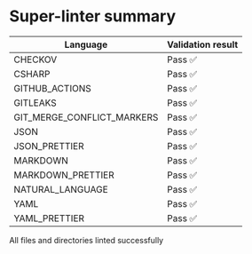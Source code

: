 # Super-linter summary

| Language                   | Validation result |
| -------------------------- | ----------------- |
| CHECKOV                    | Pass ✅           |
| CSHARP                     | Pass ✅           |
| GITHUB_ACTIONS             | Pass ✅           |
| GITLEAKS                   | Pass ✅           |
| GIT_MERGE_CONFLICT_MARKERS | Pass ✅           |
| JSON                       | Pass ✅           |
| JSON_PRETTIER              | Pass ✅           |
| MARKDOWN                   | Pass ✅           |
| MARKDOWN_PRETTIER          | Pass ✅           |
| NATURAL_LANGUAGE           | Pass ✅           |
| YAML                       | Pass ✅           |
| YAML_PRETTIER              | Pass ✅           |

All files and directories linted successfully
